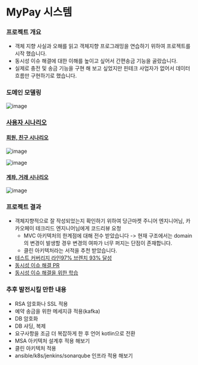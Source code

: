 # MyPay 시스템

### 프로젝트 개요
- 객체 지향 사실과 오해를 읽고 객체지향 프로그래밍을 연습하기 위하여 프로젝트를 시작 했습니다.
- 동시성 이슈 해결에 대한 이해를 높이고 싶어서 간편송금 기능을 골랐습니다.
- 실제로 충전 및 송금 기능을 구현 해 보고 싶었지만 핀테크 사업자가 없어서 데이터 흐름만 구현하기로 했습니다.

### 도메인 모델링
![image](https://user-images.githubusercontent.com/126523988/231641050-3d402f7d-f075-4a84-bb95-6126782cdc1c.png)

### [사용자 시나리오](https://github.com/jungmini0601/pay/wiki)
#### [회원, 친구 시나리오](https://github.com/jungmini0601/pay/wiki/%ED%9A%8C%EC%9B%90-%EC%8B%9C%EB%82%98%EB%A6%AC%EC%98%A4)
![image](https://user-images.githubusercontent.com/126523988/230802866-5aa2c84e-5348-48b5-ba9a-1d3f8f948381.png)

![image](https://user-images.githubusercontent.com/126523988/230802933-4977c85d-5d3f-499b-9d62-fc6757e5e762.png)

#### [계좌, 거래 시나리오](https://github.com/jungmini0601/pay/wiki/%EA%B3%84%EC%A2%8C-%EC%8B%9C%EB%82%98%EB%A6%AC%EC%98%A4)
![image](https://user-images.githubusercontent.com/126523988/230803093-47e7eb86-6c68-44d6-bdf6-ea9517b92726.png)

### 프로젝트 결과
- 객체지향적으로 잘 작성되었는지 확인하기 위하여 당근마켓 주니어 엔지니어님, 카카오페이 테크리드 엔지니어님에게 코드리뷰 요청
  - MVC 아키텍처의 한계점에 대해 전수 받았습니다 -> 현재 구조에서는 domain의 변경이 발생할 경우 변경의 여파가 너무 퍼지는 단점이 존재합니다. 
  - 클린 아키텍처라는 서적을 추천 받았습니다.
- [테스트 커버리지 라인97% 브렌치 93% 달성](https://github.com/jungmini0601/pay/pull/50)
- [동시성 이슈 해결 PR](https://github.com/jungmini0601/pay/pull/56/commits/78f0758947e5da74739a1b555bc70f7fab071d17)
- [동시성 이슈 해결을 위한 학습](https://jungmini-laboratory.tistory.com/35)

### 추후 발전시킬 만한 내용
- RSA 암호화나 SSL 적용
- 예약 송금을 위한 메세지큐 적용(kafka)
- DB 암호화
- DB 샤딩, 복제
- 요구사항을 조금 더 복잡하게 한 후 언어 kotlin으로 전환
- MSA 아키텍처 설계후 적용 해보기
- 클린 아키텍처 적용
- ansible/k8s/jenkins/sonarqube 인프라 적용 해보기
